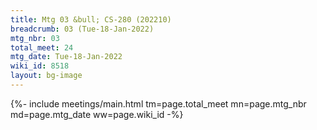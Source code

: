```yaml
---
title: Mtg 03 &bull; CS-280 (202210)
breadcrumb: 03 (Tue-18-Jan-2022)
mtg_nbr: 03
total_meet: 24
mtg_date: Tue-18-Jan-2022
wiki_id: 8518
layout: bg-image
---
```


{%- include meetings/main.html
    tm=page.total_meet
    mn=page.mtg_nbr
    md=page.mtg_date
    ww=page.wiki_id
-%}
